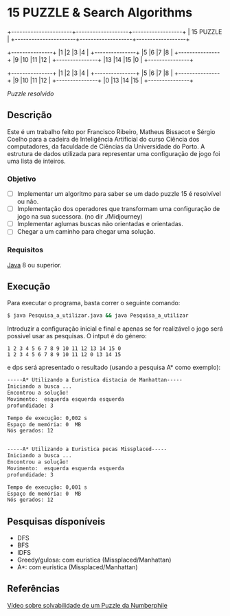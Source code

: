 # 15 PUZZLE & Search Algorithms

+----------------------+-------------------+------------------+
|                            15 PUZZLE                        |
+----------------------+-------------------+------------------+

+---------------+
|1  |2  |3  |4  |
+---------------+
|5  |6  |7  |8  |
+---------------+
|9  |10 |11 |12 |
+---------------+
|13 |14 |15 |0  |
+---------------+

+---------------+
|1  |2  |3  |4  |
+---------------+
|5  |6  |7  |8  |
+---------------+
|9  |10 |11 |12 |
+---------------+
|0  |13 |14 |15 |
+---------------+

*Puzzle resolvido*

## Descrição

Este é um trabalho feito por Francisco Ribeiro, Matheus Bissacot e Sérgio Coelho para a cadeira de Inteligência Artificial do curso Ciência dos computadores, da faculdade de Ciências da Universidade do Porto.
A estrutura de dados utilizada para representar uma configuração de jogo foi uma lista de inteiros.

### Objetivo

* [ ] Implementar um algoritmo para saber se um dado puzzle 15 é resolvível ou não.
* [ ] Implementação dos operadores que transformam uma configuração de jogo na sua sucessora. (no dir ./Midjourney) 
* [ ] Implementar aglumas buscas não orientadas e orientadas.
* [ ] Chegar a um caminho para chegar uma solução.

### Requisitos
[Java](https://www.oracle.com/java/technologies/downloads/) 8 ou superior.

## Execução

Para executar o programa, basta correr o seguinte comando:

```bash
$ java Pesquisa_a_utilizar.java && java Pesquisa_a_utilizar 
```
Introduzir a configuração inicial e final e apenas se for realizável o jogo será possivel usar as pesquisas.
O intput é do género:

```
1 2 3 4 5 6 7 8 9 10 11 12 13 14 15 0
1 2 3 4 5 6 7 8 9 10 11 12 0 13 14 15
```

e dps será apresentado o resultado (usando a pesquisa A* como exemplo):


```bash
-----A* Utilizando a Euristica distacia de Manhattan-----
Iniciando a busca ...
Encontrou a solução!
Movimento:  esquerda esquerda esquerda
profundidade: 3

Tempo de execução: 0,002 s
Espaço de memória: 0  MB
Nós gerados: 12


-----A* Utilizando a Euristica pecas Missplaced-----
Iniciando a busca ...
Encontrou a solução!
Movimento:  esquerda esquerda esquerda
profundidade: 3

Tempo de execução: 0,001 s
Espaço de memória: 0  MB
Nós gerados: 12

```
## Pesquisas dísponíveis
- DFS
- BFS
- IDFS
- Greedy/gulosa: com euristica (Missplaced/Manhattan)
- A*: com euristica (Missplaced/Manhattan)


## Referências
[Vídeo sobre solvabilidade de um Puzzle da Numberphile
](https://youtu.be/YI1WqYKHi78)
